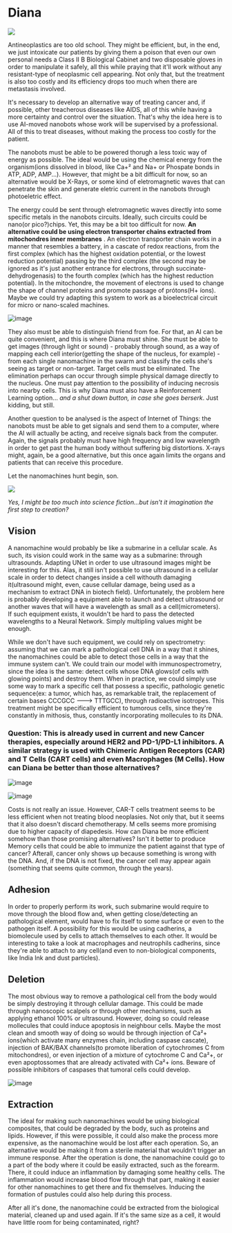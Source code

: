 # Diana

![](https://user-images.githubusercontent.com/28028007/175139441-bcae64d1-3661-4e95-91e0-402d2986ed54.png)

Antineoplastics are too old school. They might be efficient, but, in the end, we just intoxicate our patients by giving them a poison that even our own personal needs a Class II B Biological Cabinet and two disposable gloves in order to manipulate it safely, all this while praying that it'll work without any resistant-type of neoplasmic cell appearing.
Not only that, but the treatment is also too costly and its efficiency drops too much when there are metastasis involved.

It's necessary to develop an alternative way of treating cancer and, if possible, other treacherous diseases like AIDS, all of this while having a more certainty and control over the situation.
That's why the idea here is to use AI-moved nanobots whose work will be supervised by a professional. All of this to treat diseases, without making the process too costly for the patient.

The nanobots must be able to be powered thorugh a less toxic way of energy as possible. The ideal would be using the chemical energy from the organism(ions dissolved in blood, like Ca+² and Na+ or Phospate bonds in ATP, ADP, AMP...). However, that might be a bit difficult for now, so an alternative would be X-Rays, or some kind of eletromagnetic waves that can penetrate the skin and generate eletric current in the nanobots through photoeletric effect.

The energy could be sent through eletromagnetic waves directly into some specific metals in the nanobots circuits. Ideally, such circuits could be nano(or pico?)chips. Yet, this may be a bit too difficult for now. **An alternative could be using electron transporter chains extracted from mitochondres inner membranes** . An electron transporter chain works in a manner that resembles a battery, in a cascate of redox reactions, from the first complex (which has the highest oxidation potential, or the lowest reduction potential) passing by the third complex (the second may be ignored as it's just another entrance for electrons, through succinate-dehydrogenasis) to the fourth complex (which has the highest reduction potential).
In the mitochondre, the movement of electrons is used to change the shape of channel proteins and promote passage of prótons(H+ íons). Maybe we could try adapting this system to work as a bioelectrical circuit for micro or nano-scaled machines.

![image](https://github.com/Martyn0324/Diana/assets/28028007/b5f2cc4a-2cd2-4c40-9a11-2b1219df9460)


They also must be able to distinguish friend from foe. For that, an AI can be quite convenient, and this is where Diana must shine. She must be able to get images (through light or sound) - probably through sound, as a way of mapping each cell interior(getting the shape of the nucleus, for example) - from each single nanomachine in the swarm and classify the cells she's seeing as target or non-target. Target cells must be eliminated.
The elimination perhaps can occur through simple physical damage directly to the nucleus. One must pay attention to the possibility of inducing necrosis into nearby cells. This is why Diana must also have a Reinforcement Learning option... *and a shut down button, in case she goes berserk*. Just kidding, but still.

Another question to be analysed is the aspect of Internet of Things: the nanobots must be able to get signals and send them to a computer, where the AI will actually be acting, and receive signals back from the computer. Again, the signals probably must have high frequency and low wavelength in order to get past the human body without suffering big distortions. X-rays might, again, be a good alternative, but this once again limits the organs and patients that can receive this procedure.


Let the nanomachines hunt begin, son.

![](https://user-images.githubusercontent.com/28028007/175126621-d731ccbf-1ef9-4815-b350-2eb8f8dae57b.png)

*Yes, I might be too much into science fiction...but isn't it imagination the first step to creation?*

## Vision

A nanomachine would probably be like a submarine in a cellular scale. As such, its vision could work in the same way as a submarine: through ultrasounds.
Adapting UNet in order to use ultrasound images might be interesting for this. Alas, it still isn't possible to use ultrasound in a cellular scale in order to detect changes inside a cell withouth damaging it(ultrasound might, even, cause cellular damage, being used as a mechanism to extract DNA in biotech field).
Unfortunately, the problem here is probably developing a equipment able to launch and detect ultrasound or another waves that will have a wavelength as small as a cell(micrometers). If such equipment exists, it wouldn't be hard to pass the detected wavelengths to a Neural Network. Simply multipling values might be enough.

While we don't have such equipment, we could rely on spectrometry: assuming that we can mark a pathological cell DNA in a way that it shines, the nanomachines could be able to detect those cells in a way that the immune system can't.
We could train our model with immunospectrometry, since the idea is the same: detect cells whose DNA glows(of cells with glowing points) and destroy them. When in practice, we could simply use some way to mark a specific cell that possess a specific, pathologic genetic sequence(ex: a tumor, which has, as remarkable trait, the replacement of certain bases CCCGCC ---> TTTGCC), through radioactive isotropes. This treatment might be specifically efficient to tumorous cells, since they're constantly in mithosis, thus, constantly incorporating mollecules to its DNA.

### Question: This is already used in current and new Cancer therapies, especially around HER2 and PD-1/PD-L1 inhibitors. A similar strategy is used with Chimeric Antigen Receptors (CAR) and T Cells (CART cells) and even Macrophages (M Cells). How can Diana be better than those alternatives?

![image](https://github.com/Martyn0324/Diana/assets/28028007/110dce9e-bb83-41e8-b18d-1663c240e7e6)

![image](https://github.com/Martyn0324/Diana/assets/28028007/c1933ab4-ced9-4b36-94d3-298cb1a07c65)

Costs is not really an issue. However, CAR-T cells treatment seems to be less efficient when not treating blood neoplasies. Not only that, but it seems that it also doesn't discard chemotherapy. M cells seems more promising due to higher capacity of diapedesis.
How can Diana be more efficient somehow than those promising alternatives? Isn't it better to produce Memory cells that could be able to immunize the patient against that type of cancer? Afterall, cancer only shows up because something is wrong with the DNA. And, if the DNA is not fixed, the cancer cell may appear again (something that seems quite common, through the years).

## Adhesion

In order to properly perform its work, such submarine would require to move through the blood flow and, when getting close/detecting an pathological element, would have to fix itself to some surface or even to the pathogen itself. A possibility for this would be using cadherins, a biomolecule used by cells to attach themselves to each other. It would be interesting to take a look at macrophages and neutrophils cadherins, since they're able to attach to any cell(and even to non-biological components, like India Ink and dust particles).

## Deletion

The most obvious way to remove a pathological cell from the body would be simply destroying it through cellular damage. This could be made through nanoscopic scalpels or through other mechanisms, such as applying ethanol 100% or ultrasound. However, doing so could release mollecules that could induce apoptosis in neighbour cells.
Maybe the most clean and smooth way of doing so would be through injection of Ca²+ íons(which activate many enzymes chain, including caspase cascate), injection of BAK/BAX channels(to promote liberation of cytochromes C from mitochondres), or even injection of a mixture of cytochrome C and Ca²+, or even apoptossomes that are already activated with Ca²+ íons. Beware of possible inhibitors of caspases that tumoral cells could develop.

![image](https://github.com/Martyn0324/Diana/assets/28028007/90006202-782b-4663-918e-dc99c9d98320)


## Extraction

The ideal for making such nanomachines would be using biological composites, that could be degraded by the body, such as proteins and lipids. However, if this were possible, it could also make the process more expensive, as the nanomachine would be lost after each operation.
So, an alternative would be making it from a sterile material that wouldn't trigger an immune response. After the operation is done, the nanomachine could go to a part of the body where it could be easily extracted, such as the forearm. There, it could induce an inflammation by damaging some healthy cells. The inflammation would increase blood flow through that part, making it easier for other nanomachines to get there and fix themselves. Inducing the formation of pustules could also help during this process.

After all it's done, the nanomachine could be extracted from the biological material, cleaned up and used again. If it's the same size as a cell, it would have little room for being contaminated, right?
